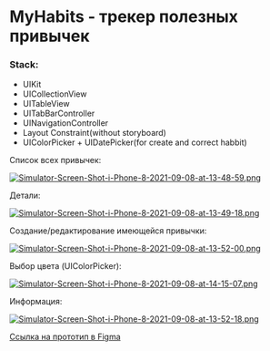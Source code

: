 #  MyHabits - трекер полезных привычек
### Stack:
- UIKit
- UICollectionView
- UITableView
- UITabBarController
- UINavigationController
- Layout Constraint(without storyboard)
- UIColorPicker + UIDatePicker(for create and correct habbit)

Список всех привычек: 

[![Simulator-Screen-Shot-i-Phone-8-2021-09-08-at-13-48-59.png](https://i.postimg.cc/G3TfwwGC/Simulator-Screen-Shot-i-Phone-8-2021-09-08-at-13-48-59.png)](https://postimg.cc/DmF6LNxj)

Детали: 

[![Simulator-Screen-Shot-i-Phone-8-2021-09-08-at-13-49-18.png](https://i.postimg.cc/bJFnTB3Y/Simulator-Screen-Shot-i-Phone-8-2021-09-08-at-13-49-18.png)](https://postimg.cc/sQ71fKkb)


Создание/редактирование имеющейся привычки: 

[![Simulator-Screen-Shot-i-Phone-8-2021-09-08-at-13-52-00.png](https://i.postimg.cc/yxgQK5dW/Simulator-Screen-Shot-i-Phone-8-2021-09-08-at-13-52-00.png)](https://postimg.cc/n9xYY3qt)

Выбор цвета (UIColorPicker): 

[![Simulator-Screen-Shot-i-Phone-8-2021-09-08-at-14-15-07.png](https://i.postimg.cc/9FzRm2CL/Simulator-Screen-Shot-i-Phone-8-2021-09-08-at-14-15-07.png)](https://postimg.cc/SJFNdwX9)

Информация: 

[![Simulator-Screen-Shot-i-Phone-8-2021-09-08-at-13-52-18.png](https://i.postimg.cc/ZKknSds5/Simulator-Screen-Shot-i-Phone-8-2021-09-08-at-13-52-18.png)](https://postimg.cc/grDmynPC)

[Ссылка на прототип в Figma](https://www.figma.com/proto/LSFWbwp1h8uAZ6NVbSyjHZ/Habit-tracker-Figma-Interactive?scaling=scale-down&page-id=0%3A1&node-id=101%3A1882)

